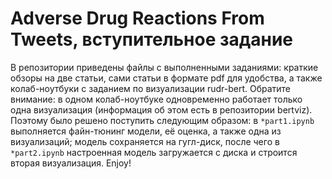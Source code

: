 # Adverse Drug Reactions From Tweets, вступительное задание

В репозитории приведены файлы с выполненными заданиями: краткие обзоры на две статьи, сами статьи в формате pdf для удобства, а также колаб-ноутбуки с заданием по визуализации rudr-bert. Обратите внимание: в одном колаб-ноутбуке одновременно работает только одна визуализация (информация об этом есть в репозитории bertviz). Поэтому было решено поступить следующим образом: в `*part1.ipynb` выполняется файн-тюнинг модели, её оценка, а также одна из визуализаций; модель сохраняется на гугл-диск, после чего в `*part2.ipynb` настроенная модель загружается с диска и строится вторая визуализация. Enjoy!

